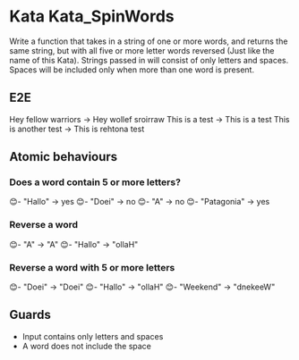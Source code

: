 # Kata Kata_SpinWords

Write a function that takes in a string of one or more words, and returns the same string, but with all five or more letter words reversed (Just like the name of this Kata). Strings passed in will consist of only letters and spaces. Spaces will be included only when more than one word is present.

## E2E
Hey fellow warriors -> Hey wollef sroirraw
This is a test -> This is a test
This is another test -> This is rehtona test

## Atomic behaviours
### Does a word contain 5 or more letters?
😊- "Hallo" -> yes
😊- "Doei" -> no
😊- "A" -> no
😊- "Patagonia" -> yes

### Reverse a word
😊- "A" -> "A"
😊- "Hallo" -> "ollaH"

### Reverse a word with 5 or more letters
😊- "Doei" -> "Doei"
😊- "Hallo" -> "ollaH"
😊- "Weekend" -> "dnekeeW"
## Guards
- Input contains only letters and spaces
- A word does not include the space